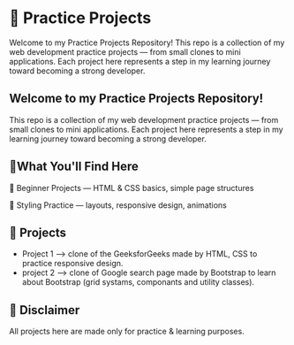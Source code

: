 # 📘 Practice Projects
Welcome to my Practice Projects Repository!
This repo is a collection of my web development practice projects — from small clones to mini applications. Each project here represents a step in my learning journey toward becoming a strong developer.

## Welcome to my Practice Projects Repository!
This repo is a collection of my web development practice projects — from small clones to mini applications. Each project here represents a step in my learning journey toward becoming a strong developer.

## 🌟What You'll Find Here

🔰 Beginner Projects — HTML & CSS basics, simple page structures

🎨 Styling Practice — layouts, responsive design, animations


## 📂 Projects
 - Project 1 --> clone of the GeeksforGeeks made by 	HTML, CSS to practice responsive design.
 - project 2 --> clone of Google search page made by  Bootstrap to  learn about Bootstrap (grid systams, componants and utility classes).

## 📌 Disclaimer
All projects here are made only for practice & learning purposes.
